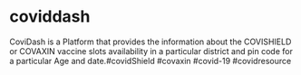 # coviddash
CoviDash is a Platform that provides the information about the COVISHIELD or COVAXIN vaccine slots availability in a particular district and pin code for a particular Age and date.#covidShield #covaxin #covid-19 #covidresource
